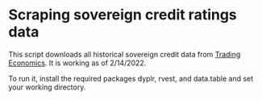 # Scraping sovereign credit ratings data

This script downloads all historical sovereign credit data from [Trading Economics](https://tradingeconomics.com/country-list/rating). It is working as of 2/14/2022.

To run it, install the required packages dyplr, rvest, and data.table and set your working directory. 
